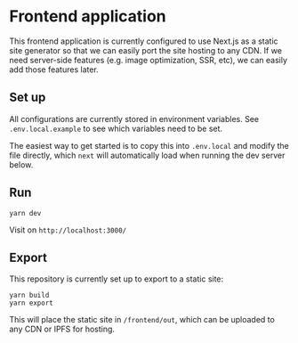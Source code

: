# Frontend application

This frontend application is currently configured to use Next.js as a static site generator so that we can easily port the site hosting to any CDN. If we need server-side features (e.g. image optimization, SSR, etc), we can easily add those features later.

## Set up

All configurations are currently stored in environment variables.
See `.env.local.example` to see which variables need to be set.

The easiest way to get started is to copy this into `.env.local` and modify the file directly, which `next` will automatically load when running the dev server below.


## Run

```
yarn dev
```

Visit on `http://localhost:3000/`

## Export

This repository is currently set up to export to a static site:

```
yarn build
yarn export
```

This will place the static site in `/frontend/out`, which can be uploaded to any CDN or IPFS for hosting.
